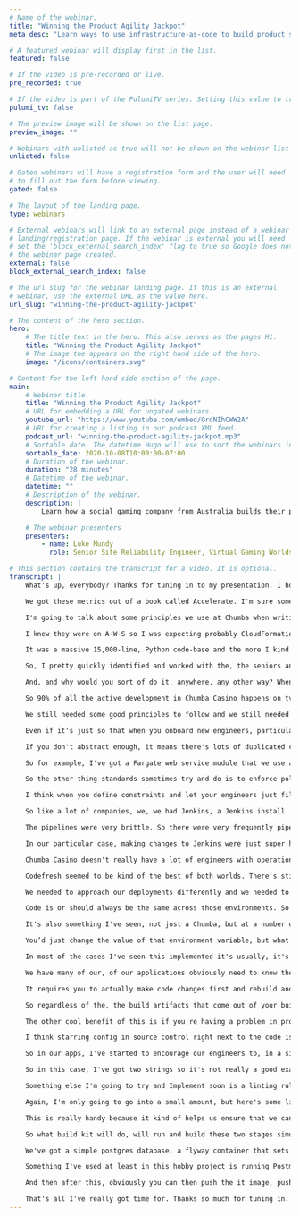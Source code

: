 ```yaml
---
# Name of the webinar.
title: "Winning the Product Agility Jackpot"
meta_desc: "Learn ways to use infrastructure-as-code to build product stacks that not only deliver business value but also make engineers excited to work on them."

# A featured webinar will display first in the list.
featured: false

# If the video is pre-recorded or live.
pre_recorded: true

# If the video is part of the PulumiTV series. Setting this value to true will list the video in the "PulumiTV" section.
pulumi_tv: false

# The preview image will be shown on the list page.
preview_image: ""

# Webinars with unlisted as true will not be shown on the webinar list
unlisted: false

# Gated webinars will have a registration form and the user will need
# to fill out the form before viewing.
gated: false

# The layout of the landing page.
type: webinars

# External webinars will link to an external page instead of a webinar
# landing/registration page. If the webinar is external you will need
# set the 'block_external_search_index' flag to true so Google does not index
# the webinar page created.
external: false
block_external_search_index: false

# The url slug for the webinar landing page. If this is an external
# webinar, use the external URL as the value here.
url_slug: "winning-the-product-agility-jackpot"

# The content of the hero section.
hero:
    # The title text in the hero. This also serves as the pages H1.
    title: "Winning the Product Agility Jackpot"
    # The image the appears on the right hand side of the hero.
    image: "/icons/containers.svg"

# Content for the left hand side section of the page.
main:
    # Webinar title.
    title: "Winning the Product Agility Jackpot"
    # URL for embedding a URL for ungated webinars.
    youtube_url: "https://www.youtube.com/embed/QrdNIhCWW2A"
    # URL for creating a listing in our podcast XML feed.
    podcast_url: "winning-the-product-agility-jackpot.mp3"
    # Sortable date. The datetime Hugo will use to sort the webinars in date order.
    sortable_date: 2020-10-08T10:00:00-07:00
    # Duration of the webinar.
    duration: "28 minutes"
    # Datetime of the webinar.
    datetime: ""
    # Description of the webinar.
    description: |
        Learn how a social gaming company from Australia builds their product stacks to maximize product agility and engineering efficiency. The talk covers effective ways to leverage containers, infrastructure-as-code and the cloud to build product stacks that not only deliver business value but also make engineers excited to work on them.

    # The webinar presenters
    presenters:
        - name: Luke Mundy
          role: Senior Site Reliability Engineer, Virtual Gaming Worlds

# This section contains the transcript for a video. It is optional.
transcript: |
    What's up, everybody? Thanks for tuning in to my presentation. I hope you've been enjoying the summit so far. My name is Luke and for the last 14 or so months, I've been having an absolute blast working at a place called V-G-W. V-G-W is a social gaming company founded in Perth, Western Australia, which is also where I live and we have a couple of pretty cool game products on the market. I'm lucky enough to be a Site Reliability Engineer for one of them, called Chumba Casino. Chumba Casino is an online social casino currently serving customers in the U-S-A and Canada and what I'll be talking about today is how I've been working with the team at Chumba to, to do this. So these are two metrics we use of a handful of different metrics to track our software, development, delivery performance.

    We got these metrics out of a book called Accelerate. I'm sure some of you have probably heard of, and or, read this book, but I will give a quick, brief summary just to get everybody on the same page. Like it says on the cover of the book is about building and scaling high-performing tech organizations. And in the book, it explores the various factors that impact software delivery. Their research suggests that if you can optimize these four metrics, you will deliver faster and more reliably than your competitors. Now, I've only got two of the four up at the moment and that's largely because pretty much everything I'm going to talk about today is pretty directly related to these particular two metrics. So the things I'm going to cover today are, infrastructure as code.

    I'm going to talk about some principles we use at Chumba when writing infrastructure as code, going to talk about some deployments stuff. So, principles we use for deployment and how we kind of unpacked our, our existing deployments infrastructure. And lastly, I'm going to touch a little bit on how, when you get the these first two parts, right, you can start to really reap the benefits of docker and everything that docker provides. So let's get started on infrastructure as code. So I'm a big fan of infrastructure as code. I've been working with it a lot over the last several years of my career. So when I started in July of last year at Chumba Casino, I was pretty keen to see what they had.

    I knew they were on A-W-S so I was expecting probably CloudFormation, maybe some Terraform, but, in my first few days they mentioned that they actually had a custom in-house built Python code that a handful of architects had built quite awhile back, but were no longer at the company. So I did start to get a little bit curious and that did raise a few red flags. Eventually at some point that week, I checked out this infrastructure as code and I was pretty mortified to say the least.

    It was a massive 15,000-line, Python code-base and the more I kind of looked into it and tried to see how it worked, I Identified a huge number of issues straight away, which you can see on the screen there. The biggest issues were just how highly abstracted it was, the fact that it was unmaintained, and the the infrastructure that it was deploying was very rigid and very standardized. This code base was kind of intended to define all of the infrastructure across V-G-W, not just for Chumba Casino and so as a result, it was highly standardized and very difficult to change. It was a big ball of mud, but in infrastructure as code terms.

    So, I pretty quickly identified and worked with the, the seniors and an engineering lead for Chumba, to say that yeah, look it was pretty clear, we need a real infrastructure as code tool, pretty quickly. Now, as you probably guessed already, that's all eventually was Pulumi for us, but I did want to take a brief moment to talk about how Pulumi wasn't actually my first choice originally. So as I mentioned, I've got quite a bit of experience writing infrastructure as code, but all of that experience has been using declarative languages. So YAML or H-C-L when I've used a bit of Terraform and I've always considered that to be the real man's infrastructure as code.

    And, and why would you sort of do it, anywhere, any other way? When I first found out about Pulumi, I was pretty skeptical and my, my assumption was that using imperative languages to write infrastructure as code would be a catalyst to writing similar things to the the giant Python code-base that I had just seen. Really, highly abstracted complex code-bases. But as I used it some more, I started to like it and very quickly changed my tune, and so did the rest of the squad leads in Chumba Casino. Some of the main reasons we chose it over everything else was we were pretty deep into typescript already.

    So 90% of all the active development in Chumba Casino happens on typescript. So, being able to write typescript with Pulumi kind of fit right into our workflows and toolchains. The I-D-E integration was great, the, the typing the auto-complete and the intellisense, and probably my favorite thing about imperative languages and infrastructure as code, is actually being able to use real looping constructs. So for-loops, for example, or, or other kinds of loops to really just cut down on the, the amount of code you have to write. But as much as vendors may want us to believe it, new tools don't just make all your problems just magically disappear.

    We still needed some good principles to follow and we still needed to make sure that we weren't going to end up with another massive code-base monstrosity like we already had. So let's talk about some of those briefly. Now as software engineers we tend to have, we're prone to taking abstraction a little bit too far sometimes. So something I've tried to ensure that we do with our infrastructure as code moving forward is to just keep a handle on that abstraction and not go overboard. It's really important, I think to keep it simple.

    Even if it's just so that when you onboard new engineers, particularly juniors or associate engineers, that they don't need to kind of wade through four or five levels of abstraction before they can understand the various cloud provider resources that are being provisioned by the infrastructure as code. I think it's very easy to go too far with abstraction. And like I said, it just it just muddies the water, but it's also not necessarily ideal to not go far enough with abstraction.

    If you don't abstract enough, it means there's lots of duplicated code, lots of re-work and things of that nature. So it really is something you've got to find the right balance form. One of the other biggest problems with the old infrastructure One of the other biggest problems with the old infrastructure as code was it was highly standardized and what that meant was we were, the engineering teams were kind of put into a, confined in a box with with how they could architect the infrastructure that ran their services. With the new code, I've chosen I need to standardize some of the really basic building-block style resources.

    So for example, I've got a Fargate web service module that we use across Chumba at the moment, but it only really defines just an E-C-S service. Some task definitions and some roles and things like that. And that's it. We've also got a couple of other small standardized modules, but these are mainly for utility things. So things like lambdas to send log-streams to our log aggregation tools and things of that nature. I think, like I said standardize, too much standardization just limits Innovation, and if, if I was hoping for the, the engineering squads to be owning their infrastructure as code, I needed to be able to let them do what they needed to do and solve the problems in the best way they could come up with.

    So the other thing standards sometimes try and do is to enforce policy. So as an example, let's say you need to ensure that all S-3 buckets in your organization are encrypted. What the old infrastructure as code, at Chumba would have done, is kind of provided you a bunch of pre-built infrastructure components that only had encrypted buckets, but I think the the better way to achieve that same outcome, while still kind of unshackling your engineers is to use policy as code for that. So there's a number of different policy as code tools with Pulumi. Obviously we use CrossGuard, but they have Sentinel available for Terraform and Open Policy Agent can be used in another of other contexts.

    I think when you define constraints and let your engineers just fill in the blanks, that's when you get the best result. If you, like I said, if you're giving pre-built infrastructure components to engineer's they'll very quickly find the limitations of those standards and find it difficult to to move around them. It's much better instead to just write policies. Tell them where the, where the constraints are and, and let them fill in the gaps. So these are just a couple of the principles. I've started following with our infrastructure as code, but after getting started migrating a lot of this stuff to Pulumi, I quickly found that it wasn't just infrastructure as code that was holding our deployment performance back. And that kind of brings me on to the next topic of the talk and that's deployments.

    So like a lot of companies, we, we had Jenkins, a Jenkins install. And while I don't really have a huge problem with Jenkins in and of itself, I think there's probably really nothing worse than a Jenkins install that you inherit from from other people particularly when you started a new job. Now the Jenkins install at Chumba was, was a particularly bad case of this. Again, it was just a sprawling mess of scripts, or what I like to call script hell. Bash scripts that link to other Bash scripts that link to Python scripts that had various different control flows and configuration in them. It was largely unmaintained an unpatched as well. So it hadn't been patched in God knows how long, it was running a very old Jenkins version.

    The pipelines were very brittle. So there were very frequently pipeline failures that you know required an engineer. Sometimes just a senior engineer, because they had most of the previous experience troubleshooting things to fix it. So it took a lot of time and it just wasn't fun for everyone. It was a giant dumpster fire to use an overused analogy in software engineering. So one of the main issues I ran into, or one of the main decisions we had to make then were are we going to stick with Jenkins and try and clean it up and fix things or were we going to pivot completely and move to a different tool.

    In our particular case, making changes to Jenkins were just super high-risk. There was no easy way to test things in isolation without sort of replicating a large number of different scripts that were somewhere in source control, some weren’t. So it became a very risky operation, if we broke things, if we broke a certain pipeline or if we accidentally, you know, took out Jenkins for a day or two, that would be a day or two where we couldn't do any deployments which is a pretty big deal as you can imagine. So, we pretty quickly made the decision, we were going to migrate to something else and it was likely not going to be Jenkins.

    Chumba Casino doesn't really have a lot of engineers with operations experience. So we tend to shy away from, from managing our own servers and our own deployments and definitely prefer managed services. So that's what we started looking for in a new tool. So we ended up choosing Codefresh and there are a couple of reasons for that, the first being the the feature set is quite balanced as far as C-I-C-D tools go. What I find is that a lot of tools are either really good at C-I and not so good at C-D or vice-versa.

    Codefresh seemed to be kind of the best of both worlds. There's still sort of a handful of features that are missing, but are on the road-map, but overall it was a really good fit for what we were looking for. We needed both C-I and C-D features. The other cool thing that attracted us to Codefresh was its focus on containers. Pretty much our entire stack is now running on containers. So some of the extra container focus we get from Codefresh was always super beneficial. But again, like I mentioned before, tooling isn't just going to solve all your problems immediately. And this was no different for Codefresh.

    We needed to approach our deployments differently and we needed to unpack some of the poor design decisions we had we had made in the existing stuff. So most of what I've learned about making deployments work really well has come from The Twelfve-Factor App. This isn't anything particularly new, and, and again, I'm sure a lot of you have already heard of it. But for those that don't know The Twelfve-Factor App goes into detail on 12 factors of app develop, development, particularly for cloud-based apps. Now, I'm not going to touch on all these because we don't have time. I'm really just going to talk about the one that I feel the most strongly about and is configuration. So Twelve-Factor defines configuration is everything that's likely to change between deployments. So things that change between your local environment versus the staging environment versus production.

    Code is or should always be the same across those environments. So the things that change are things like the U-R-Ls of that environment potentially, the instance sizes you use in that environment, or maybe database secrets, that kind of thing. Twelve-Factor then goes on to say apps sometimes store configs as constrants in the code and we did this a lot in Chumba. But this is a violation of Twelve-Factor, which requires strict separation of config from code. Now, it may, it's probably not immediately apparent why this is a bad thing. So I'm going to go through a handful of examples of mixing and config in code and why it leads to some problems and why it kind of limits your flexibility. So this is one that's particularly common or was particularly common.

    It's also something I've seen, not just a Chumba, but at a number of different code-bases I've worked on where, certain behavior that you don't want to occur in non-production environments gets wrapped in, in an if-statement like this, but it's keyed on, on just the value of the environment variable called environment where obviously it matches the, the type of environment it is. Now, to kind of illustrate why this is bad I'll ask a few sort of rhetorical questions to help illustrate the problems I'm trying to identify. So one problem with this code is how do you how do you test the production of, do production behavior function in a non-production environment? You can't really, I mean if, if this if statement was just in one place in your entire code-base and this was the only place that this environment variable was used, I guess you probably could.

    You’d just change the value of that environment variable, but what's typically the case is this is littered all throughout the code-base and there's tens and sometimes hundreds of different places where this same method is used. So when you run this app in non-production and you set environment to production you really don't necessarily know what other behavior you're switching on and it could definitely be other behavior that you really don't want to have occur. So another good question that kind of arises out of this example is why is the app actually behaving differently in prod in the first place? Which is also another really good question. I think there's some sort of small examples where this is desirable when you're using sort of feature flags for either in development or, or new features, but for the most case behavior between test and production should be identical.

    In most of the cases I've seen this implemented it's usually, it's a wrap, things like e-mail functionality or purchasing functionality where you don't necessarily want a real e-mail to go out or you don't necessarily want a real purchase to go through. In these cases, I feel like the behavior should still be the same across all different environments, but to prevent real e-mails or real purchases to go they should be connected to mock services instead, instead of doing this this weird branching. The next example I'm going to go into is, I guess the most explicit case of hard-coding configuration into code and this again was another pretty common one throughout services in Chumba Casino.

    We have many of our, of our applications obviously need to know the base U-R-L that they're operating on and so there was, the easiest way in a lot of cases was to write this kind of function where again keying off the environment, environment variable, and just returning a very unchanging list of U-R-Ls, but again to ask some questions, what if I wanted to run this app locally on a different port, one that's not 80-99. What if I wanted to deploy this app into a temporary ephemeral environment? Let's say as the result of a P-R build. How would I deploy this to a temporary host name? You can't really do that with this code.

    It requires you to actually make code changes first and rebuild and artifacts which is obviously going to revol—, involve a pull request, potentially some new unit tests. There will need to be a review that kind of thing which is quite a lot of overhead for just being able to sort of spin-up a different environment to test something very specific out. And so this, this concept of being able to deploy without changing artifacts or something Twelve-Factor goes into a lot as well. It's kind of phrased as being, build once, deploy many times and it sort of looks a little bit like this.

    So regardless of the, the build artifacts that come out of your build process, whether they're docker containers, maybe they're tarballs or executables, the idea that Twelve-Factor tries to promote is you should be able to just build your application once and then deploy that to any environment that it needs to go to. So again, using the ephemeral stack example, I should be able to take the artifact from a P-R build. I should be able to deploy that to a temporary host-name with temporary configuration. I should be able to run that exact same instance locally and configure it so it will run properly on the right ports with the right host-names and things of that nature.

    The other cool benefit of this is if you're having a problem in production, you can pull down a copy, an exact copy of the build artifact running in production and troubleshoot that locally with just you know, a few changes of config. Now one, I guess disadvantage that I've heard talked about when we're talking about the separation of config and code is that it removes the actual values of config a bit further away from the developer when they're writing code, but I think although Twelve-Factor doesn't really go into specific detail on this. I think when we're talking about separating config and code it's really talking about separating config from the build artifacts and not necessarily the code.

    I think starring config in source control right next to the code is often the best place to put it. So I just wanted to point that out a little bit as well because it sometimes can get misinterpreted. So there's, to achieve this, I guess good separation, there's two small things that I try and get the the engineers in Chumba to do. The first is to use environment variables for very specific, discrete things. There's no longer an environment variable called environment. That's quite a very ambiguous into what it enables. Instead, it's very specific environment variables like database host-name or maybe enable this particular feature flag. That kind of thing. The second thing is to have a configuration object built in a central location and I'll show you an example of that now.

    So in our apps, I've started to encourage our engineers to, in a single file, generate this configuration object. And, and this is the only place in the code. That should really be reaching into environment variables. As you can see this is a pretty contrived example just with two fields, but you can add sort of as many as you want and it allows you to kind of set docstrings, set up any appropriate defaults if you want to. You can also do validation of configuration and the other cool thing is it lets you properly type all the different configuration items.

    So in this case, I've got two strings so it's not really a good example, but if you have got more complex configuration types coming from environment variables, instead of having to always manipulate a string type, you can convert that into whatever type you need to make things a little bit safer for the engineer. Then to use this you just need to obviously grab that config and have that happen at a very nice an early point in the bootstrap of your apps. Again, this is a very small example just running an express service, but once it's, it's been included nice and early here, the rest of your app can just refer to the config and not have to worry about manipulating strings in environment variables.

    Something else I'm going to try and Implement soon is a linting rule. So once this is set up we can have a lint rule that checks for access to environment variables outside of configuration just to kind of drive that home. So when you're able to achieve this separation of configuration in code you get kind of a lot of benefits. So the first one is as we saw before, you're able to kind of take any artifact deployed anywhere and, and test out very specific things under very specific configuration, which is really good for testing and verification. But the other cool thing you get out of it is you can start to sort of really reap more of the benefits of docker. Now, there's a lot to really talk about for docker particularly around best practices.

    Again, I'm only going to go into a small amount, but here's some links to some other resources that I've personally used to help level-up how we use docker files and docker at V-G-W. So next I'm going to show you this pretty basic example of a docker file, but a lot of our docker files are sort of starting to take a very similar shape at V-G-W. So the first thing to point out is we're now making use of multi-stage builds and largely to ensure that we can build the code in the same execution environment as the resulting image, but also stop building and installing dependencies on the host image and then copying them through. The other thing you will see is we’re linting, building, and running unit tests all inside that docker build.

    This is really handy because it kind of helps us ensure that we can we can build the app and build an artifact pretty much on any workstation we want, provided it's running docker. The other thing I generally recommend to people is if they've got quite a lot of different stages in their multi-stage docker builds, is to enable build kit. It's surprisingly a not that well-known feature, but it's a new build engine that docker has. I think it's close to being the default or being generally available, but it's still something you need to enable within an environment variable. But what it does is allows better paralyz—, paralyzation of different docker stages. And so even though this is a basic docker file, we do have four stages, but these two, first stages have no dependencies.

    So what build kit will do, will run and build these two stages simultaneously. The next two obviously depend on each other so they need to be run serially but serially, but you can sort of see the benefits you might get for a more complex docker file. The other thing, that good use of environment variables and docker allows you to do is, really make the most out of things like docker compose. Being able to spin-up a full copy of your application with all its dependencies, the things like demo-ing to other developers running integration tests, and also having those integration tests run in an ephemeral environment during your build pipelines. Again, this is another basic example of a docker file. Sorry a docker compose file that I've got in a small personal project that I use for testing out some stuff.

    We've got a simple postgres database, a flyway container that sets up the schema and contains all our database migrations and then an A-P-I image which is built from the local docker file. Now, you can see we've obviously got good use of environment variables here. So this is able to be run with whatever configuration it needs. Once you've set this up locally, then again, like I said, becomes very easy to run integration tests, particularly if your integration tests are running inside a container also.

    Something I've used at least in this hobby project is running Postman in a docker container to run a handful of A-P-I calls across those apps, but arguably one of the more powerful things is being able to spin-up that docker compose as part of your build pipeline and running build test. So this is just a quick screen cap of the build pipeline for the docker compose image you saw, and what this step here does is it spins-up that docker compose file,, runs the integration test and this happens on every build. It happens quite quickly, as you can see the only sort of took 43 seconds to spin-up the app, boot-strap the database and run through a pretty big, heavy suite of postman tests.

    And then after this, obviously you can then push the it image, push it through a handful of real environments if you need to, or put it in front of real testers. So once you get a good handle on this, that's when you sort of start to see your deployment frequency kicking off, and when you make good use of testing, unit testing and integration testing, using, you know, the advantages of docker, your change failure rate should hopefully go down as problems get exposed earlier and earlier in the build, build process.

    That's all I've really got time for. Thanks so much for tuning in. It's been a pleasure to present at the summit. So big thanks to Pulumi for giving me the opportunity. Also wanted to give a quick shout out to Lee Campbell who helps immensely, helped me immensely put this together. Like I said, this is the first time I've presented externally, so I'd really like to hear your feedback if you can hit that link on the slide there. Other than that, I hope you enjoy the rest of the summit. I'll see you later.
---
```

